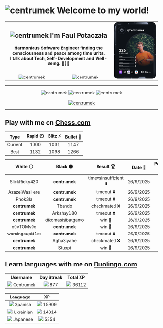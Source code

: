 <h1>
  <img
    src="https://emojis.slackmojis.com/emojis/images/1531849430/4246/blob-sunglasses.gif"
    width="30"
    alt="centrumek"
  />
  Welcome to my world!
</h1>

<table>
  <tbody>
    <tr>
      <td align="center" width="70%" colspan="2">
        <h2>
          <img
            src="https://raw.githubusercontent.com/MartinHeinz/MartinHeinz/master/wave.gif"
            width="30px"
            alt="centrumek"
          />
          I'm Paul Potaczała
        </h2>
        <h4>
          Harmonious Software Engineer finding the consciousness and peace among time units.
          <br/>
          I talk about Tech, Self-Development and Well-Being. 🌿🧘🚀
        </h4>
      </td>
      <td width="30%" rowspan="2">
        <a href="https://app.daily.dev/centrumek">
          <img
            src="./devcard.svg"
            alt="centrumek"
          />
        </a>
      </td>
    </tr>
    <tr align="center">
      <td>
        <img
          src="https://komarev.com/ghpvc/?username=centrumek&label=visitors&color=0e75b6&style=flat"
          alt="centrumek"
        >
      </td>
      <td>
        <a href="https://stackoverflow.com/users/14496012/centrumek">
          <img
            src="https://stackoverflow.com/users/flair/14496012.png?theme=dark"
            alt="centrumek"
          >
        </a>
      </td>
    </tr>
  </tbody>
</table>

---
<div align="center">
  <img 
    src="https://github-readme-stats.vercel.app/api?username=centrumek&show_icons=true&count_private=true&theme=dark&hide_border=true&hide=issues,contribs&bg_color=00000000"
    alt="centrumek"
  />
  <img
    src="https://github-readme-stats.vercel.app/api/top-langs/?username=centrumek&layout=compact&hide_border=true&theme=dark&bg_color=00000000&langs_count=6&exclude_repo=air-statistic-app"
    alt="centrumek"
  />
  <img 
    src="https://github-readme-streak-stats.herokuapp.com?user=centrumek&theme=dark&hide_border=true&background=FFFFFF00"
    alt="centrumek"
  />
  <br/>
  <br/>
  <a href="https://www.buymeacoffee.com/centrumek">
    <img
      src="https://cdn.buymeacoffee.com/buttons/v2/default-orange.png"
      height="50"
      width="210"
      alt="centrumek"
    />
  </a>
</div>

---

## Play with me on [Chess.com](https://www.chess.com/member/centrumek)

<div align="center">
<!--START_SECTION:chessStats-->
<!-- Automatically generated with https://github.com/Balastrong/chess-stats-action -->

| Type | Rapid ⏲️ | Blitz ⚡ | Bullet 🔫 |
|:---:|:---:|:---:|:---:|
| Current | 1000 | 1031 | 1147 |
| Best | 1132 | 1098 | 1266 |

| White ⚪ | Black ⚫ | Result 🏆 | Date 📅 | Position 🗺️ | Type 🕕 |
|:---:|:---:|:---:|:---:|:---:|:---:|
| SlickRicky420 | **centrumek** | timevsinsufficient ⏸️ | 26/9/2025 | <a href="http://www.ee.unb.ca/cgi-bin/tervo/fen.pl?select=8/8/8/8/5Q2/4K3/8/6k1 w - - 19 66">Link</a> | Bullet |
| AzazelWasHere | **centrumek** | timeout ❌ | 26/9/2025 | <a href="http://www.ee.unb.ca/cgi-bin/tervo/fen.pl?select=8/3b4/3p2k1/2pPp1p1/1pP1P1P1/1P4K1/5B2/8 b - - 0 39">Link</a> | Bullet |
| Phok3la | **centrumek** | timeout ❌ | 26/9/2025 | <a href="http://www.ee.unb.ca/cgi-bin/tervo/fen.pl?select=8/pp2r1k1/6pp/4b3/2Q5/8/PP3p1P/5K2 b - - 1 34">Link</a> | Bullet |
| **centrumek** | Tbando | checkmated ❌ | 26/9/2025 | <a href="http://www.ee.unb.ca/cgi-bin/tervo/fen.pl?select=8/5p2/6k1/8/8/8/7q/3K2r1 w - - 8 50">Link</a> | Bullet |
| **centrumek** | Arkshay180 | timeout ❌ | 26/9/2025 | <a href="http://www.ee.unb.ca/cgi-bin/tervo/fen.pl?select=r7/pp5p/3q2k1/6p1/8/4PK2/8/8 w - - 0 31">Link</a> | Bullet |
| **centrumek** | dikomasisibatganto | win 🥇 | 26/9/2025 | <a href="http://www.ee.unb.ca/cgi-bin/tervo/fen.pl?select=q4rkQ/5pp1/3b4/1p1p2n1/3Pp3/2P1P3/3N1P2/2B1K2R b K - 1 23">Link</a> | Bullet |
| o0vTOMv0o | **centrumek** | win 🥇 | 26/9/2025 | <a href="http://www.ee.unb.ca/cgi-bin/tervo/fen.pl?select=6r1/8/p1k1p3/1p6/2pP1Q2/4P2P/1P3Pq1/R4RK1 w - - 0 31">Link</a> | Bullet |
| warningcupid1st | **centrumek** | timeout ❌ | 26/9/2025 | <a href="http://www.ee.unb.ca/cgi-bin/tervo/fen.pl?select=4k3/8/8/2PR4/5Pp1/P5Pp/1B1R1P1K/5rN1 b - - 0 44">Link</a> | Bullet |
| **centrumek** | AghaSiyahe | checkmated ❌ | 26/9/2025 | <a href="http://www.ee.unb.ca/cgi-bin/tervo/fen.pl?select=8/6k1/4p1pq/4P1Kb/3P3P/4P3/8/8 w - - 4 45">Link</a> | Bullet |
| **centrumek** | Stuppi | win 🥇 | 26/9/2025 | <a href="http://www.ee.unb.ca/cgi-bin/tervo/fen.pl?select=8/1kpr2p1/1p3pKp/4p3/8/7R/6PP/2n5 b - - 3 40">Link</a> | Bullet |

<!--END_SECTION:chessStats-->
</div>

## Learn languages with me on [Duolingo.com](https://www.duolingo.com/profile/Centrumek)

<div align="center">
<!--START_SECTION:duolingoStats-->
<!-- Automatically generated with https://github.com/centrumek/duolingo-readme-stats-->

| Username | Day Streak | Total XP |
|:---:|:---:|:---:|
| <img src="https://raw.githubusercontent.com/centrumek/duolingo-readme-stats/main/assets/duolingo.png" height="12"> Centrumek | <img src="https://raw.githubusercontent.com/centrumek/duolingo-readme-stats/main/assets/streakinactive.svg" height="12"> 877 | <img src="https://raw.githubusercontent.com/centrumek/duolingo-readme-stats/main/assets/xp.svg" height="12"> 36112 |

| Language | XP |
|:---:|:---:|
| <img src="https://raw.githubusercontent.com/centrumek/duolingo-readme-stats/main/assets/langs/spanish.svg" height="12"> Spanish | <img src="https://raw.githubusercontent.com/centrumek/duolingo-readme-stats/main/assets/xp.svg" height="12"> 15909 |
| <img src="https://raw.githubusercontent.com/centrumek/duolingo-readme-stats/main/assets/langs/ukrainian.svg" height="12"> Ukrainian | <img src="https://raw.githubusercontent.com/centrumek/duolingo-readme-stats/main/assets/xp.svg" height="12"> 14814 |
| <img src="https://raw.githubusercontent.com/centrumek/duolingo-readme-stats/main/assets/langs/japanese.svg" height="12"> Japanese | <img src="https://raw.githubusercontent.com/centrumek/duolingo-readme-stats/main/assets/xp.svg" height="12"> 5354 |

<!--END_SECTION:duolingoStats-->
</div>
<!--
**centrumek/centrumek** is a ✨ _special_ ✨ repository because its `README.md` (this file) appears on your GitHub profile.

Here are some ideas to get you started:

- 🔭 I’m currently working on ...
- 🌱 I’m currently learning ...
- 👯 I’m looking to collaborate on ...
- 🤔 I’m looking for help with ...
- 💬 Ask me about ...
- 📫 How to reach me: ...
- 😄 Pronouns: ...
- ⚡ Fun fact: ...
-->

